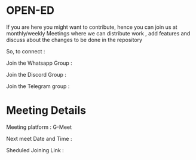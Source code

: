 # OPEN-ED

If you are here you might want to contribute, hence you can join us at monthly/weekly Meetings where we can distribute work , add features and discuss about the changes to be done in the repository

So, to connect :

Join the Whatsapp Group : 

Join the Discord Group : 

Join the Telegram group : 

# Meeting Details
Meeting platform : G-Meet

Next meet Date and Time : 

Sheduled Joining Link :
